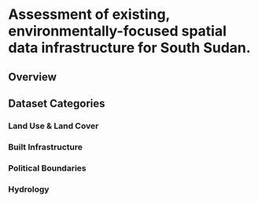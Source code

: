 # Assessment of existing, environmentally-focused spatial data infrastructure for South Sudan. 

## Overview

## Dataset Categories

### Land Use & Land Cover

### Built Infrastructure

### Political Boundaries

### Hydrology

